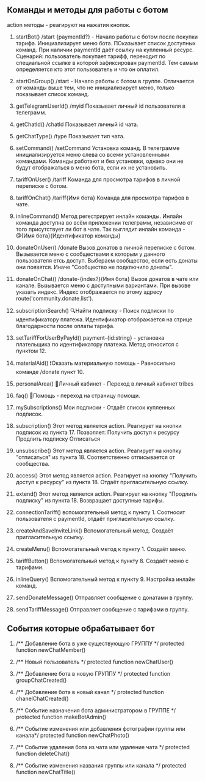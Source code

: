 ## Команды и методы для работы с ботом 

action методы - реагируют на нажатия кнопок.

1. startBot() /start {paymentId?} - Начало работы с ботом после покупки тарифа. Инициализирует меню бота. ПОказывает список доступных команд.
При наличии paymentId даёт ссылку на купленный ресурс.
Сценарий: пользователь покупает тарифф, переходит по специальной ссылке в которой зафиксирован paymentId.
Тем самым определяется кто этот пользователь и что он оплатил.

2. startOnGroup() /start - Начало работы с ботом в группе. Отличается от команды выше тем, что не инициализирует меню,
только показывает список команд.

3. getTelegramUserId() /myid Показывает личный id пользователя в телеграмм.

4. getChatId() /chatId Показывает личный id чата.

5. getChatType() /type Показывает тип чата.

6. setCommand() /setCommand Установка команд. В телеграмме инициализируется меню слева со всеми установленными командами. Команды работают и без установки,
однако они не будут отображаться в меню бота, если их не установить.

7. tariffOnUser() /tariff Команда для просмотра тарифов в личной переписке с ботом. 

8. tariffOnChat() /tariff{Имя бота} Команда для просмотра тарифов в чате. 

9. inlineCommand() Метод регестрирует инлайн команды. Инлайн команда доступна во всём приложении телеграмм, независимо от того присутствует ли бот в чате. 
Так выглядит инлайн команда - @{Имя бота}{Идентификатор команды}

10. donateOnUser() /donate Вызов донатов в личной переписке с ботом. Вызывается меню с сообществами к которым у данного пользователя етсь доступ. 
Выбераем сообщество, если есть донаты они появятся. Иначе "Сообщество не подключило донаты".

11. donateOnChat() /donate-{index?}{Имя бота} Вызов донатов в чате или канале. Вызывается меню с доступными вариантами. 
При вызове указать индекс. Индекс отображается по этому адресу route('community.donate.list').

12. subscriptionSearch() 🔍Найти подписку - Поиск подписки по идентификатору платежа. Идентификатор отображается на стрице благодарности после оплаты тарифа.

13. setTariffForUserByPayId() payment-{id:string} - установка плательщика по идентификатору платежа. Метод относится с пунктом 12.

14. materialAid() ❗Оказать материальную помощь - Равносильно команде /donate пункт 10.

15. personalArea() 🚀Личный кабинет - Переход в личный кабинет tribes

16. faq() 🔧Помощь - переход на страницу помощи.

17. mySubscriptions() Мои подписки - Отдаёт список купленных подписок. 

18. subscription() Этот метод является action. Реагирует на кнопки подписок из пункта 17. 
Позволяет: 
Получить доступ к ресурсу  
Продлить подписку
Отписаться

19. unsubscribe() Этот метод является action. Реагирует на кнопку "отписаться" из пункта 18. Соответственно отписывается от сообщества.

20. access() Этот метод является action. Реагирует на кнопку "Получить доступ к ресурсу" из пункта 18. Отдаёт пригласительную ссылку.

21. extend() Этот метод является action. Реагирует на кнопку "Продлить подписку" из пункта 18. Возвращает доступные тарифы.

22. connectionTariff() вспомогательный метод к пункту 1. Соотносит пользователя с paymentId, отдаёт пригласительную ссылку.

23. createAndSaveInviteLink() Вспомогательный метод. Создаёт пригласительную ссылку.

24. createMenu() Вспомогательный метод к пункту 1. Создаёт меню.

25. tariffButton() Вспомогательный метод к пункту 8. Создаёт меню с тарифами.

26. inlineQuery() Вспомогательный метод к пункту 9. Настройка инлайн команд.

27. sendDonateMessage() Отправляет сообщение с донатами в группу.

28. sendTariffMessage() Отправляет сообщение с тарифами в группу.

## События которые обрабатывает бот

1. /** Добавление бота в уже существующую ГРУППУ */
    protected function newChatMember()

2. /** Новый пользователь */
    protected function newChatUser()

3. /** Добавление бота в новую ГРУППУ */
    protected function groupChatCreated()

4. /** Добавление бота в новый канал */
    protected function chanelChatCreated()

5. /** Событие назначения бота администратором в ГРУППЕ */
    protected function makeBotAdmin()

6. /** Событие изменения или добавления фотографии группы или канала*/
    protected function newChatPhoto()

7. /** Событие удаления бота из чата или удаление чата */
    protected function deleteChat()

8. /** Событие изменения названия группы или канала */
    protected function newChatTitle()